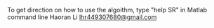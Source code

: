 To get direction on how to use the algoithm, type "help SR" in Matlab command line
Haoran Li 
lhr449307680@gmail.com
